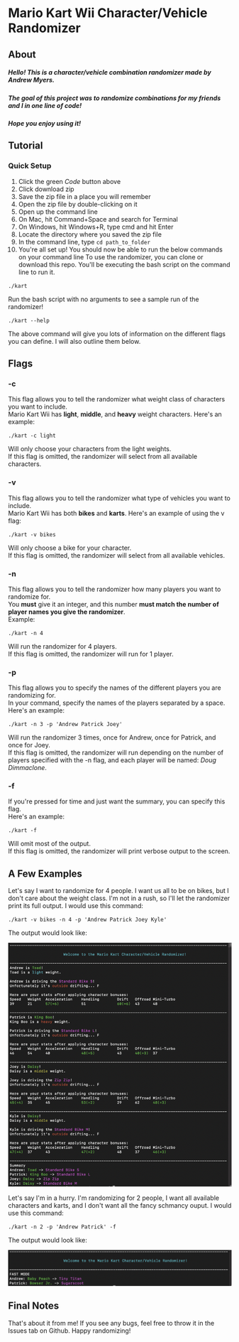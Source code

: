 # Mario Kart Wii Character/Vehicle Randomizer

## About
##### Hello! This is a character/vehicle combination randomizer made by Andrew Myers.
##### The goal of this project was to randomize combinations for my friends and I in one line of code!
##### Hope you enjoy using it!

## Tutorial

### Quick Setup

1. Click the green *Code* button above
1. Click download zip
  1. Save the zip file in a place you will remember
  1. Open the zip file by double-clicking on it
1. Open up the command line
  1. On Mac, hit Command+Space and search for Terminal
  1. On Windows, hit Windows+R, type cmd and hit Enter
1. Locate the directory where you saved the zip file
  1. In the command line, type ``` cd path_to_folder ```
1. You're all set up! You should now be able to run the below commands on your command line
To use the randomizer, you can clone or download this repo. You'll be executing the bash script on the command line to run it.
```
./kart
```
Run the bash script with no arguments to see a sample run of the randomizer!
```
./kart --help
```
The above command will give you lots of information on the different flags you can define. I will also outline them below.

## Flags

### -c
This flag allows you to tell the randomizer what weight class of characters you want to include.\
Mario Kart Wii has **light**, **middle**, and **heavy** weight characters. Here's an example:
```
./kart -c light
```
Will only choose your characters from the light weights.\
If this flag is omitted, the randomizer will select from all available characters.
### -v
This flag allows you to tell the randomizer what type of vehicles you want to include.\
Mario Kart Wii has both **bikes** and **karts**. Here's an example of using the v flag:
```
./kart -v bikes
```
Will only choose a bike for your character.\
If this flag is omitted, the randomizer will select from all available vehicles.

### -n
This flag allows you to tell the randomizer how many players you want to randomize for.\
You **must** give it an integer, and this number **must match the number of player names you give the randomizer**.\
Example:
```
./kart -n 4
```
Will run the randomizer for 4 players.\
If this flag is omitted, the randomizer will run for 1 player.

### -p
This flag allows you to specify the names of the different players you are randomizing for.\
In your command, specify the names of the players separated by a space. Here's an example:
```
./kart -n 3 -p 'Andrew Patrick Joey'
```
Will run the randomizer 3 times, once for Andrew, once for Patrick, and once for Joey.\
If this flag is omitted, the randomizer will run depending on the number of players specified with the -n flag, and each player will be named: *Doug Dimmaclone*.

### -f
If you're pressed for time and just want the summary, you can specify this flag.\
Here's an example:
```
./kart -f
```
Will omit most of the output.\
If this flag is omitted, the randomizer will print verbose output to the screen.
## A Few Examples

Let's say I want to randomize for 4 people. I want us all to be on bikes, but I don't care about the weight class. I'm not in a rush, so I'll let the randomizer print its full output. I would use this command:
```
./kart -v bikes -n 4 -p 'Andrew Patrick Joey Kyle'
```
The output would look like:

![A screenshot with full output.](/images/sample_1.png "This is a sample image.")

Let's say I'm in a hurry. I'm randomizing for 2 people, I want all available characters and karts, and I don't want all the fancy schmancy ouput. I would use this command:

```
./kart -n 2 -p 'Andrew Patrick' -f
```

The output would look like:

![A screenshot with fast mode output.](/images/sample_2.png "This is a sample image.")

## Final Notes
That's about it from me! If you see any bugs, feel free to throw it in the Issues tab on Github. Happy randomizing!
